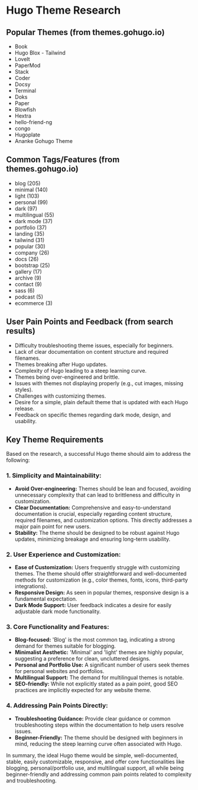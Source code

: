 # Hugo Theme Research

## Popular Themes (from themes.gohugo.io)

*   Book
*   Hugo Blox - Tailwind
*   LoveIt
*   PaperMod
*   Stack
*   Coder
*   Docsy
*   Terminal
*   Doks
*   Paper
*   Blowfish
*   Hextra
*   hello-friend-ng
*   congo
*   Hugoplate
*   Ananke Gohugo Theme

## Common Tags/Features (from themes.gohugo.io)

*   blog (205)
*   minimal (140)
*   light (103)
*   personal (99)
*   dark (97)
*   multilingual (55)
*   dark mode (37)
*   portfolio (37)
*   landing (35)
*   tailwind (31)
*   popular (30)
*   company (26)
*   docs (26)
*   bootstrap (25)
*   gallery (17)
*   archive (9)
*   contact (9)
*   sass (6)
*   podcast (5)
*   ecommerce (3)




## User Pain Points and Feedback (from search results)

*   Difficulty troubleshooting theme issues, especially for beginners.
*   Lack of clear documentation on content structure and required filenames.
*   Themes breaking after Hugo updates.
*   Complexity of Hugo leading to a steep learning curve.
*   Themes being over-engineered and brittle.
*   Issues with themes not displaying properly (e.g., cut images, missing styles).
*   Challenges with customizing themes.
*   Desire for a simple, plain default theme that is updated with each Hugo release.
*   Feedback on specific themes regarding dark mode, design, and usability.




## Key Theme Requirements

Based on the research, a successful Hugo theme should aim to address the following:

### 1. Simplicity and Maintainability:
*   **Avoid Over-engineering:** Themes should be lean and focused, avoiding unnecessary complexity that can lead to brittleness and difficulty in customization.
*   **Clear Documentation:** Comprehensive and easy-to-understand documentation is crucial, especially regarding content structure, required filenames, and customization options. This directly addresses a major pain point for new users.
*   **Stability:** The theme should be designed to be robust against Hugo updates, minimizing breakage and ensuring long-term usability.

### 2. User Experience and Customization:
*   **Ease of Customization:** Users frequently struggle with customizing themes. The theme should offer straightforward and well-documented methods for customization (e.g., color themes, fonts, icons, third-party integrations).
*   **Responsive Design:** As seen in popular themes, responsive design is a fundamental expectation.
*   **Dark Mode Support:** User feedback indicates a desire for easily adjustable dark mode functionality.

### 3. Core Functionality and Features:
*   **Blog-focused:** 'Blog' is the most common tag, indicating a strong demand for themes suitable for blogging.
*   **Minimalist Aesthetic:** 'Minimal' and 'light' themes are highly popular, suggesting a preference for clean, uncluttered designs.
*   **Personal and Portfolio Use:** A significant number of users seek themes for personal websites and portfolios.
*   **Multilingual Support:** The demand for multilingual themes is notable.
*   **SEO-friendly:** While not explicitly stated as a pain point, good SEO practices are implicitly expected for any website theme.

### 4. Addressing Pain Points Directly:
*   **Troubleshooting Guidance:** Provide clear guidance or common troubleshooting steps within the documentation to help users resolve issues.
*   **Beginner-Friendly:** The theme should be designed with beginners in mind, reducing the steep learning curve often associated with Hugo.

In summary, the ideal Hugo theme would be simple, well-documented, stable, easily customizable, responsive, and offer core functionalities like blogging, personal/portfolio use, and multilingual support, all while being beginner-friendly and addressing common pain points related to complexity and troubleshooting.


